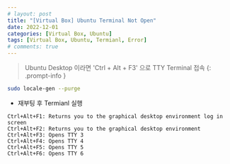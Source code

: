 ```yaml
---
# layout: post
title: "[Virtual Box] Ubuntu Terminal Not Open"
date: 2022-12-01
categories: [Virtual Box, Ubuntu]
tags: [Virtual Box, Ubuntu, Termianl, Error]
# comments: true
---
```


> Ubuntu Desktop 이라면 'Ctrl + Alt + F3' 으로 TTY Terminal 접속
{: .prompt-info }

```bash
sudo locale-gen --purge
```

- 재부팅 후 Termianl 실행

```
Ctrl+Alt+F1: Returns you to the graphical desktop environment log in screen
Ctrl+Alt+F2: Returns you to the graphical desktop environment
Ctrl+Alt+F3: Opens TTY 3
Ctrl+Alt+F4: Opens TTY 4
Ctrl+Alt+F5: Opens TTY 5
Ctrl+Alt+F6: Opens TTY 6
```